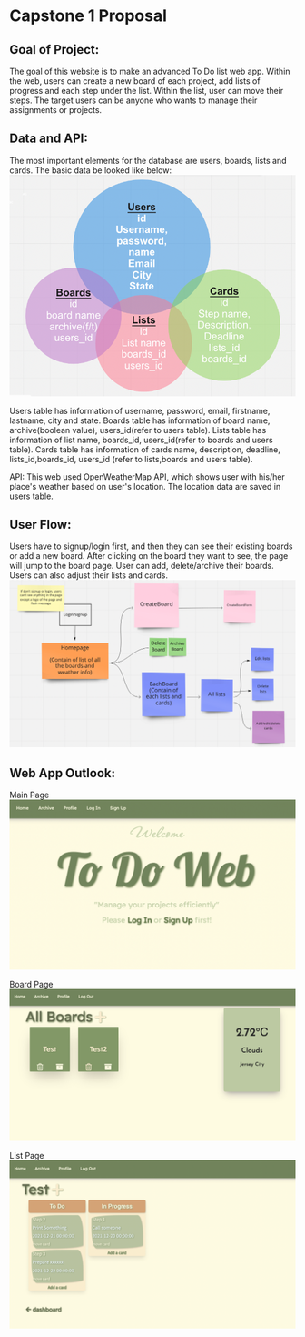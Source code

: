 
# Capstone 1 Proposal

## Goal of Project:
The goal of this website is to make an advanced To Do list web app. Within the web, users can create a new board of each project, add lists of progress and each step under the list. Within the list, user can move their steps. The target users can be anyone who wants to manage their assignments or projects. 

## Data and API:
The most important elements for the database are users, boards, lists and cards. The basic data be looked like below:
![This is an image](/data2.png)

Users table has information of username, password, email, firstname, lastname, city and state.
Boards table has information of board name, archive(boolean value), users_id(refer to users table).
Lists table has information of list name, boards_id, users_id(refer to boards and users table).
Cards table has information of cards name, description, deadline, lists_id,boards_id, users_id (refer to lists,boards and users table).

API:
This web used OpenWeatherMap API, which shows user with his/her place's weather based on user's location. The location data are saved in users table.

## User Flow:
Users have to signup/login first, and then they can see their existing boards or add a new board. After clicking on the board they want to see, the page will jump to the board page. User can add, delete/archive their boards. Users can also adjust their lists and cards.
![This is an image](/user-flow.png)

## Web App Outlook:

Main Page
![This is an image](/main.png)

Board Page
![This is an image](/board.png)

List Page
![This is an image](/list.png)
